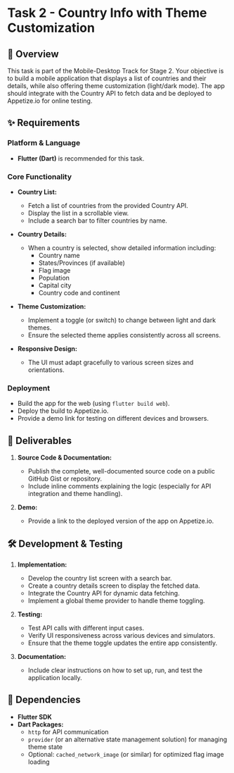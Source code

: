 # Task 2 - Country Info with Theme Customization

## 📌 Overview

This task is part of the Mobile-Desktop Track for Stage 2. Your objective is to build a mobile application that displays a list of countries and their details, while also offering theme customization (light/dark mode). The app should integrate with the Country API to fetch data and be deployed to Appetize.io for online testing.

## ✨ Requirements

### **Platform & Language**
- **Flutter (Dart)** is recommended for this task.

### **Core Functionality**
- **Country List:**
  - Fetch a list of countries from the provided Country API.
  - Display the list in a scrollable view.
  - Include a search bar to filter countries by name.
  
- **Country Details:**
  - When a country is selected, show detailed information including:
    - Country name
    - States/Provinces (if available)
    - Flag image
    - Population
    - Capital city
    - Country code and continent
  
- **Theme Customization:**
  - Implement a toggle (or switch) to change between light and dark themes.
  - Ensure the selected theme applies consistently across all screens.

- **Responsive Design:**
  - The UI must adapt gracefully to various screen sizes and orientations.

### **Deployment**
- Build the app for the web (using `flutter build web`).
- Deploy the build to Appetize.io.
- Provide a demo link for testing on different devices and browsers.

## 🚀 Deliverables

1. **Source Code & Documentation:**
   - Publish the complete, well-documented source code on a public GitHub Gist or repository.
   - Include inline comments explaining the logic (especially for API integration and theme handling).

2. **Demo:**
   - Provide a link to the deployed version of the app on Appetize.io.

## 🛠️ Development & Testing

1. **Implementation:**
   - Develop the country list screen with a search bar.
   - Create a country details screen to display the fetched data.
   - Integrate the Country API for dynamic data fetching.
   - Implement a global theme provider to handle theme toggling.
  
2. **Testing:**
   - Test API calls with different input cases.
   - Verify UI responsiveness across various devices and simulators.
   - Ensure that the theme toggle updates the entire app consistently.

3. **Documentation:**
   - Include clear instructions on how to set up, run, and test the application locally.

## 📜 Dependencies

- **Flutter SDK**
- **Dart Packages:**  
  - `http` for API communication  
  - `provider` (or an alternative state management solution) for managing theme state  
  - Optional: `cached_network_image` (or similar) for optimized flag image loading
